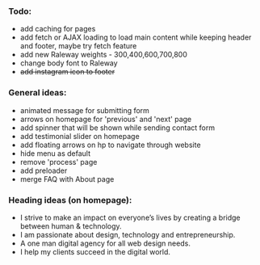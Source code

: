 ### Todo:
- add caching for pages
- add fetch or AJAX loading to load main content while keeping header and footer, maybe try fetch feature
- add new Raleway weights - 300,400,600,700,800
- change body font to Raleway
- ~~add instagram icon to footer~~

### General ideas:
- animated message for submitting form
- arrows on homepage for 'previous' and 'next' page
- add spinner that will be shown while sending contact form
- add testimonial slider on homepage
- add floating arrows on hp to navigate through website
- hide menu as default
- remove 'process' page
- add preloader
- merge FAQ with About page

### Heading ideas (on homepage):
- I strive to make an impact on everyone’s lives by creating a bridge between human & technology.
- I am passionate about design, technology and entrepreneurship.
- A one man digital agency for all web design needs.
- I help my clients succeed in the digital world.
